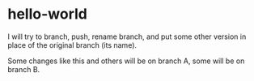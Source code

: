 # hello-world

I will try to branch, push, rename branch, and put some other version in
place of the original branch (its name).

Some changes like this and others will be on branch A, some will be on
branch B.

